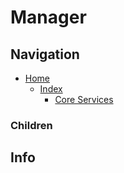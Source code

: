 # Manager

## Navigation

* [Home](/README.md)
	* [Index](/docs/Index.md)
		* [Core Services](/src/CoreServices/README.md)

### Children

## Info